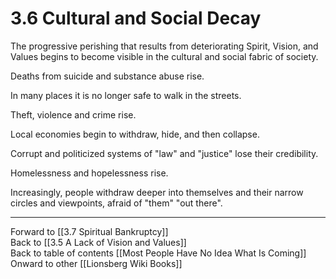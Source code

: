 # 3.6 Cultural and Social Decay

The progressive perishing that results from deteriorating Spirit, Vision, and Values begins to become visible in the cultural and social fabric of society. 

Deaths from suicide and substance abuse rise. 

In many places it is no longer safe to walk in the streets. 

Theft, violence and crime rise. 

Local economies begin to withdraw, hide, and then collapse. 

Corrupt and politicized systems of "law" and "justice" lose their credibility. 

Homelessness and hopelessness rise. 

Increasingly, people withdraw deeper into themselves and their narrow circles and viewpoints, afraid of "them" "out there". 

___

Forward to [[3.7 Spiritual Bankruptcy]]  
Back to [[3.5 A Lack of Vision and Values]]   
Back to table of contents [[Most People Have No Idea What Is Coming]]   
Onward to other [[Lionsberg Wiki Books]]  

